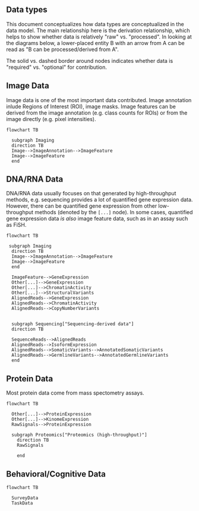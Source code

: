 ## Data types

This document conceptualizes how data types are conceptualized in the data model. 
The main relationship here is the derivation relationship, which helps to show whether data is relatively "raw" vs. "processed". 
In looking at the diagrams below, a lower-placed entity B with an arrow from A can be read as "B can be processed/derived from A". 

The solid vs. dashed border around nodes indicates whether data is "required" vs. "optional" for contribution.

## Image Data

Image data is one of the most important data contributed.
Image annotation inlude Regions of Interest (ROI), image masks.
Image features can be derived from the image annotation (e.g. class counts for ROIs) or from the image directly (e.g. pixel intensities).

```mermaid
flowchart TB

  subgraph Imaging
  direction TB
  Image-->ImageAnnotation-->ImageFeature
  Image-->ImageFeature
  end
```

## DNA/RNA Data

DNA/RNA data usually focuses on that generated by high-throughput methods, e.g. sequencing provides a lot of quantified gene expression data.
However, there can be quantified gene expression from other low-throughput methods (denoted by the `[...]` node).
In some cases, quantified gene expression data *is also* image feature data, such as in an assay such as FiSH. 

```mermaid
flowchart TB

 subgraph Imaging
  direction TB
  Image-->ImageAnnotation-->ImageFeature
  Image-->ImageFeature
  end

  ImageFeature-->GeneExpression    
  Other[...]-->GeneExpression
  Other[...]-->ChromatinActivity
  Other[...]-->StructuralVariants
  AlignedReads-->GeneExpression
  AlignedReads-->ChromatinActivity
  AlignedReads-->CopyNumberVariants
  

  subgraph Sequencing["Sequencing-derived data"]
  direction TB

  SequenceReads-->AlignedReads
  AlignedReads-->IsoformExpression
  AlignedReads-->SomaticVariants-->AnnotatedSomaticVariants
  AlignedReads-->GermlineVariants-->AnnotatedGermlineVariants
  end

```

## Protein Data

Most protein data come from mass spectometry assays.

```mermaid
flowchart TB

  Other[...]-->ProteinExpression
  Other[...]-->KinomeExpression
  RawSignals-->ProteinExpression

  subgraph Proteomics["Proteomics (high-throughput)"]
    direction TB
    RawSignals
   
    end
```


## Behavioral/Cognitive Data

```mermaid
flowchart TB

  SurveyData
  TaskData
  
```
  
